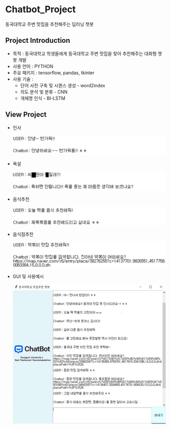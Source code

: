 # Chatbot_Project

동국대학교 주변 맛집을 추천해주는 딥러닝 챗봇




## Project Introduction
- 목적 : 동국대학교 학생들에게 동국대학교 주변 맛집을 찾아 추천해주는 대화형 챗봇 개발
- 사용 언어 : PYTHON
- 주요 패키지 : tensorflow, pandas, tkinter
- 사용 기술 :
  - 단어 사전 구축 및 시퀀스 생성 - word2index
  - 의도 분석 빛 분류 - CNN
  - 개체명 인식 - BI-LSTM



## View Project
- 인사

  ![인사](./images/인사.JPG)


- 욕설

  ![욕설](./images/욕설.JPG)


- 음식추천

  ![음식추천](./images/음식추천.JPG)


- 음식점추천

  ![음식점추천](./images/음식점추천.JPG)


- GUI 및 사용예시

  ![사용예시](./images/사용예시.JPG)
